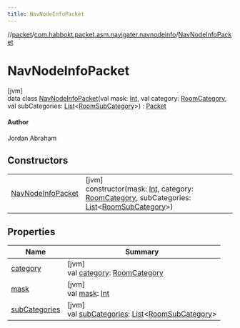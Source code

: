 ```yaml
---
title: NavNodeInfoPacket
---
```

//[packet](../../../index.html)/[com.habbokt.packet.asm.navigater.navnodeinfo](../index.html)/[NavNodeInfoPacket](index.html)



# NavNodeInfoPacket



[jvm]\
data class [NavNodeInfoPacket](index.html)(val mask: [Int](https://kotlinlang.org/api/latest/jvm/stdlib/kotlin/-int/index.html), val category: [RoomCategory](../../../../api/api/com.habbokt.api.room/-room-category/index.html), val subCategories: [List](https://kotlinlang.org/api/latest/jvm/stdlib/kotlin.collections/-list/index.html)&lt;[RoomSubCategory](../../../../api/api/com.habbokt.api.room/-room-sub-category/index.html)&gt;) : [Packet](../../../../api/api/com.habbokt.api.packet/-packet/index.html)

#### Author



Jordan Abraham



## Constructors


| | |
|---|---|
| [NavNodeInfoPacket](-nav-node-info-packet.html) | [jvm]<br>constructor(mask: [Int](https://kotlinlang.org/api/latest/jvm/stdlib/kotlin/-int/index.html), category: [RoomCategory](../../../../api/api/com.habbokt.api.room/-room-category/index.html), subCategories: [List](https://kotlinlang.org/api/latest/jvm/stdlib/kotlin.collections/-list/index.html)&lt;[RoomSubCategory](../../../../api/api/com.habbokt.api.room/-room-sub-category/index.html)&gt;) |


## Properties


| Name | Summary |
|---|---|
| [category](category.html) | [jvm]<br>val [category](category.html): [RoomCategory](../../../../api/api/com.habbokt.api.room/-room-category/index.html) |
| [mask](mask.html) | [jvm]<br>val [mask](mask.html): [Int](https://kotlinlang.org/api/latest/jvm/stdlib/kotlin/-int/index.html) |
| [subCategories](sub-categories.html) | [jvm]<br>val [subCategories](sub-categories.html): [List](https://kotlinlang.org/api/latest/jvm/stdlib/kotlin.collections/-list/index.html)&lt;[RoomSubCategory](../../../../api/api/com.habbokt.api.room/-room-sub-category/index.html)&gt; |

